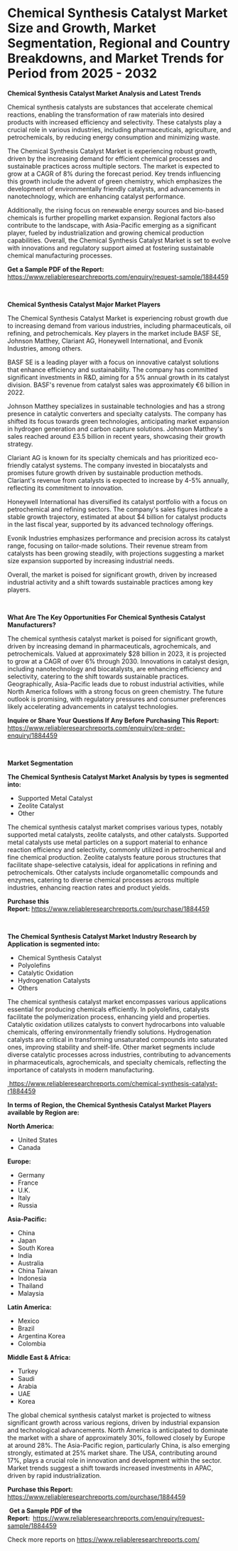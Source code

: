<p><h1>Chemical Synthesis Catalyst Market Size and Growth, Market Segmentation, Regional and Country Breakdowns, and Market Trends for Period from 2025 -  2032</h1></p><p><strong>Chemical Synthesis Catalyst Market Analysis and Latest Trends</strong></p>
<p><p>Chemical synthesis catalysts are substances that accelerate chemical reactions, enabling the transformation of raw materials into desired products with increased efficiency and selectivity. These catalysts play a crucial role in various industries, including pharmaceuticals, agriculture, and petrochemicals, by reducing energy consumption and minimizing waste.</p><p>The Chemical Synthesis Catalyst Market is experiencing robust growth, driven by the increasing demand for efficient chemical processes and sustainable practices across multiple sectors. The market is expected to grow at a CAGR of 8% during the forecast period. Key trends influencing this growth include the advent of green chemistry, which emphasizes the development of environmentally friendly catalysts, and advancements in nanotechnology, which are enhancing catalyst performance.</p><p>Additionally, the rising focus on renewable energy sources and bio-based chemicals is further propelling market expansion. Regional factors also contribute to the landscape, with Asia-Pacific emerging as a significant player, fueled by industrialization and growing chemical production capabilities. Overall, the Chemical Synthesis Catalyst Market is set to evolve with innovations and regulatory support aimed at fostering sustainable chemical manufacturing processes.</p></p>
<p><strong>Get a Sample PDF of the Report:&nbsp;</strong> <a href="https://www.reliableresearchreports.com/enquiry/request-sample/1884459?utm_campaign=2224&utm_medium=2&utm_source=Github&utm_content=ia&utm_term=03042025&utm_id=chemical-synthesis-catalyst">https://www.reliableresearchreports.com/enquiry/request-sample/1884459</a></p>
<p>&nbsp;</p>
<p><strong>Chemical Synthesis Catalyst Major Market Players</strong></p>
<p><p>The Chemical Synthesis Catalyst Market is experiencing robust growth due to increasing demand from various industries, including pharmaceuticals, oil refining, and petrochemicals. Key players in the market include BASF SE, Johnson Matthey, Clariant AG, Honeywell International, and Evonik Industries, among others. </p><p>BASF SE is a leading player with a focus on innovative catalyst solutions that enhance efficiency and sustainability. The company has committed significant investments in R&D, aiming for a 5% annual growth in its catalyst division. BASF's revenue from catalyst sales was approximately €6 billion in 2022.</p><p>Johnson Matthey specializes in sustainable technologies and has a strong presence in catalytic converters and specialty catalysts. The company has shifted its focus towards green technologies, anticipating market expansion in hydrogen generation and carbon capture solutions. Johnson Matthey's sales reached around £3.5 billion in recent years, showcasing their growth strategy.</p><p>Clariant AG is known for its specialty chemicals and has prioritized eco-friendly catalyst systems. The company invested in biocatalysts and promises future growth driven by sustainable production methods. Clariant's revenue from catalysts is expected to increase by 4-5% annually, reflecting its commitment to innovation.</p><p>Honeywell International has diversified its catalyst portfolio with a focus on petrochemical and refining sectors. The company's sales figures indicate a stable growth trajectory, estimated at about $4 billion for catalyst products in the last fiscal year, supported by its advanced technology offerings.</p><p>Evonik Industries emphasizes performance and precision across its catalyst range, focusing on tailor-made solutions. Their revenue stream from catalysts has been growing steadily, with projections suggesting a market size expansion supported by increasing industrial needs.</p><p>Overall, the market is poised for significant growth, driven by increased industrial activity and a shift towards sustainable practices among key players.</p></p>
<p>&nbsp;</p>
<p><strong>What Are The Key Opportunities For Chemical Synthesis Catalyst Manufacturers?</strong></p>
<p><p>The chemical synthesis catalyst market is poised for significant growth, driven by increasing demand in pharmaceuticals, agrochemicals, and petrochemicals. Valued at approximately $28 billion in 2023, it is projected to grow at a CAGR of over 6% through 2030. Innovations in catalyst design, including nanotechnology and biocatalysts, are enhancing efficiency and selectivity, catering to the shift towards sustainable practices. Geographically, Asia-Pacific leads due to robust industrial activities, while North America follows with a strong focus on green chemistry. The future outlook is promising, with regulatory pressures and consumer preferences likely accelerating advancements in catalyst technologies.</p></p>
<p><strong>Inquire or Share Your Questions If Any Before Purchasing This Report:</strong> <a href="https://www.reliableresearchreports.com/enquiry/pre-order-enquiry/1884459?utm_campaign=2224&utm_medium=2&utm_source=Github&utm_content=ia&utm_term=03042025&utm_id=chemical-synthesis-catalyst">https://www.reliableresearchreports.com/enquiry/pre-order-enquiry/1884459</a></p>
<p>&nbsp;</p>
<p><strong>Market Segmentation</strong></p>
<p><strong>The Chemical Synthesis Catalyst Market Analysis by types is segmented into:</strong></p>
<p><ul><li>Supported Metal Catalyst</li><li>Zeolite Catalyst</li><li>Other</li></ul></p>
<p><p>The chemical synthesis catalyst market comprises various types, notably supported metal catalysts, zeolite catalysts, and other catalysts. Supported metal catalysts use metal particles on a support material to enhance reaction efficiency and selectivity, commonly utilized in petrochemical and fine chemical production. Zeolite catalysts feature porous structures that facilitate shape-selective catalysis, ideal for applications in refining and petrochemicals. Other catalysts include organometallic compounds and enzymes, catering to diverse chemical processes across multiple industries, enhancing reaction rates and product yields.</p></p>
<p><strong>Purchase this Report:&nbsp;</strong><a href="https://www.reliableresearchreports.com/purchase/1884459?utm_campaign=2224&utm_medium=2&utm_source=Github&utm_content=ia&utm_term=03042025&utm_id=chemical-synthesis-catalyst">https://www.reliableresearchreports.com/purchase/1884459</a></p>
<p>&nbsp;</p>
<p><strong>The Chemical Synthesis Catalyst Market Industry Research by Application is segmented into:</strong></p>
<p><ul><li>Chemical Synthesis Catalyst</li><li>Polyolefins</li><li>Catalytic Oxidation</li><li>Hydrogenation Catalysts</li><li>Others</li></ul></p>
<p><p>The chemical synthesis catalyst market encompasses various applications essential for producing chemicals efficiently. In polyolefins, catalysts facilitate the polymerization process, enhancing yield and properties. Catalytic oxidation utilizes catalysts to convert hydrocarbons into valuable chemicals, offering environmentally friendly solutions. Hydrogenation catalysts are critical in transforming unsaturated compounds into saturated ones, improving stability and shelf-life. Other market segments include diverse catalytic processes across industries, contributing to advancements in pharmaceuticals, agrochemicals, and specialty chemicals, reflecting the importance of catalysts in modern manufacturing.</p></p>
<p><a href="https://www.reliableresearchreports.com/chemical-synthesis-catalyst-r1884459?utm_campaign=2224&utm_medium=2&utm_source=Github&utm_content=ia&utm_term=03042025&utm_id=chemical-synthesis-catalyst">&nbsp;https://www.reliableresearchreports.com/chemical-synthesis-catalyst-r1884459</a></p>
<p><strong>In terms of Region, the Chemical Synthesis Catalyst Market Players available by Region are:</strong></p>
<p>
    <p> <strong> North America: </strong>
        <ul>
            <li>United States</li>
            <li>Canada</li>
        </ul>
        </p> 
    <p> <strong> Europe: </strong>
        <ul>
            <li>Germany</li>
            <li>France</li>
            <li>U.K.</li>
            <li>Italy</li>
            <li>Russia</li>
        </ul>
        </p> 
    <p> <strong> Asia-Pacific: </strong>
        <ul>
            <li>China</li>
            <li>Japan</li>
            <li>South Korea</li>
            <li>India</li>
            <li>Australia</li>
            <li>China Taiwan</li>
            <li>Indonesia</li>
            <li>Thailand</li>
            <li>Malaysia</li>
        </ul>
        </p> 
    <p> <strong> Latin America: </strong>
        <ul>
            <li>Mexico</li>
            <li>Brazil</li>
            <li>Argentina Korea</li>
            <li>Colombia</li>
        </ul>
        </p> 
    <p> <strong> Middle East & Africa: </strong>
        <ul>
            <li>Turkey</li>
            <li>Saudi</li>
            <li>Arabia</li>
            <li>UAE</li>
            <li>Korea</li>
        </ul>
    </p>
    </p>
<p><p>The global chemical synthesis catalyst market is projected to witness significant growth across various regions, driven by industrial expansion and technological advancements. North America is anticipated to dominate the market with a share of approximately 30%, followed closely by Europe at around 28%. The Asia-Pacific region, particularly China, is also emerging strongly, estimated at 25% market share. The USA, contributing around 17%, plays a crucial role in innovation and development within the sector. Market trends suggest a shift towards increased investments in APAC, driven by rapid industrialization.</p></p>
<p><strong>Purchase this Report: </strong><a href="https://www.reliableresearchreports.com/purchase/1884459?utm_campaign=2224&utm_medium=2&utm_source=Github&utm_content=ia&utm_term=03042025&utm_id=chemical-synthesis-catalyst">https://www.reliableresearchreports.com/purchase/1884459</a></p>
<p>&nbsp;<strong>Get a Sample PDF of the Report:&nbsp;&nbsp;</strong><a href="https://www.reliableresearchreports.com/enquiry/request-sample/1884459?utm_campaign=2224&utm_medium=2&utm_source=Github&utm_content=ia&utm_term=03042025&utm_id=chemical-synthesis-catalyst">https://www.reliableresearchreports.com/enquiry/request-sample/1884459</a></p>
<p><strong></strong></p>
<p>Check more reports on <a href="https://www.reliableresearchreports.com/?utm_campaign=2224&utm_medium=2&utm_source=Github&utm_content=ia&utm_term=03042025&utm_id=chemical-synthesis-catalyst">https://www.reliableresearchreports.com/</a></p>